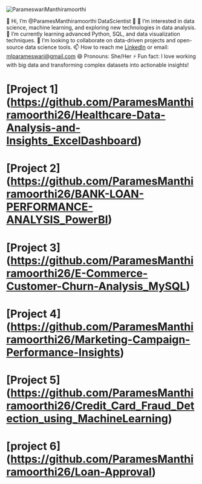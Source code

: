 ![ParameswariManthiramoorthi](https://avatars.githubusercontent.com/u/176913952?v=4)


👋 Hi, I’m @ParamesManthiramoorthi DataScientist 👋
👀 I’m interested in data science, machine learning, and exploring new technologies in data analysis.
🌱 I’m currently learning advanced Python, SQL, and data visualization techniques.
💞️ I’m looking to collaborate on data-driven projects and open-source data science tools.
📫 How to reach me [LinkedIn](https://www.linkedin.com/in/paramesmanthiramoorthi/) or email: mlparameswari@gmail.com
😄 Pronouns: She/Her
⚡ Fun fact: I love working with big data and transforming complex datasets into actionable insights!
<!---
ParamesManthiramoorthi26/ParamesManthiramoorthi26 is a ✨ special ✨ repository because its `README.md` (this file) appears on your GitHub profile.
You can click the Preview link to take a look at your changes.
--->

# [Project 1] (https://github.com/ParamesManthiramoorthi26/Healthcare-Data-Analysis-and-Insights_ExcelDashboard)

# [Project 2] (https://github.com/ParamesManthiramoorthi26/BANK-LOAN-PERFORMANCE-ANALYSIS_PowerBI)

# [Project 3] (https://github.com/ParamesManthiramoorthi26/E-Commerce-Customer-Churn-Analysis_MySQL)

# [Project 4] (https://github.com/ParamesManthiramoorthi26/Marketing-Campaign-Performance-Insights)

# [Project 5] (https://github.com/ParamesManthiramoorthi26/Credit_Card_Fraud_Detection_using_MachineLearning)

# [project 6] (https://github.com/ParamesManthiramoorthi26/Loan-Approval)





